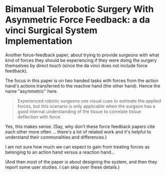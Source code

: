 # Bimanual Telerobotic Surgery With Asymmetric Force Feedback: a da vinci Surgical System Implementation

Another force-feedback paper, about trying to provide surgeons with what kind of
forces they should be experiencing if they were doing the surgery themselves by
direct touch (since the da vinci does not include force feedback).

The focus in this paper is on two handed tasks with forces from the action
hand's actions transferred to the reactive hand (the other hand). Hence the name
"asymmetric" here.

> Experienced robotic surgeons use visual cues to estimate the applied forces,
> but this scenario is only applicable when the surgeon has a good internal
> understanding of the tissue to correlate tissue deflection with force.

Yes, this makes sense. (Say, why don't these force feedback papers cite each
other more often ... there's a lot of related work and it's helpful to
understand their commonalities and differences.)

I am not sure how much we can expect to gain from treating forces as belonging
to an action hand versus a reaction hand...

(And then most of the paper is about designing the system, and then they report
some user studies. I can skip over these details.)
